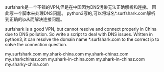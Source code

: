 surfshark是一个不错的VPN,但是在中国因为DNS污染无法正确解析和连接。
因此写一个脚本来处理DNS问题。
python3写的,可以将域名*.surfshark.com解析到正确的ip从而解决连接问题。


surfshark is a good VPN, but cannot resolve and connect properly in China due to DNS pollution.
So write a script to deal with DNS issues.
Written in python3, it can resolve the domain name *.surfshark.com to the correct ip to solve the connection question.


my.surfshark.com
my.shark-china.com
my.shark-chinaz.com
my.sharkchinaz.com
my.shark-in-china.com
my.shark-in-chinaz.com
my.sharky-china.com
